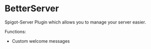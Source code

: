 # BetterServer
Spigot-Server Plugin which allows you to manage your server easier.

Functions:
 - Custom welcome messages
